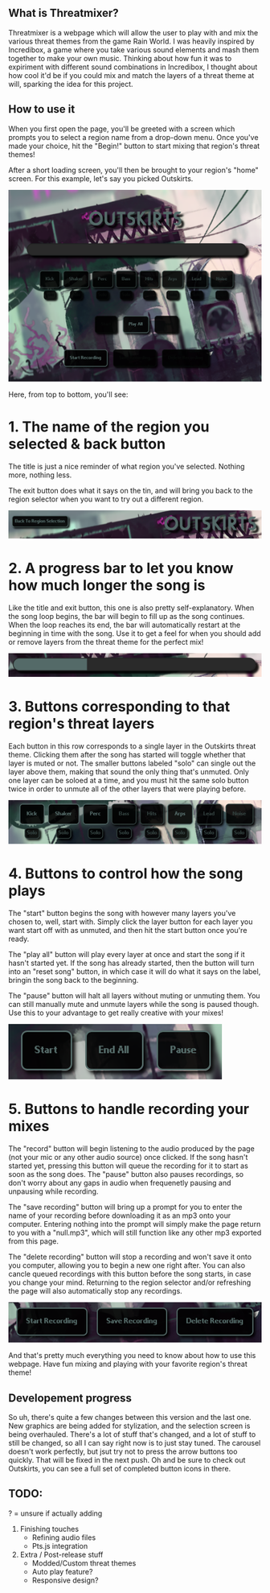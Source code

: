 ## What is Threatmixer?

Threatmixer is a webpage which will allow the user to play with and mix the various threat themes from the game Rain World. I was heavily inspired by Incredibox, a game where you take various sound elements and mash them together to make your own music. Thinking about how fun it was to expiriment with different sound combinations in Incredibox, I thought about how cool it'd be if you could mix and match the layers of a threat theme at will, sparking the idea for this project.

## How to use it

When you first open the page, you'll be greeted with a screen which prompts you to select a region name from a drop-down menu. Once you've made your choice, hit the "Begin!" button to start mixing that region's threat themes! 

After a short loading screen, you'll then be brought to your region's "home" screen. For this example, let's say you picked Outskirts.

![Whole Layer Screen](assets/images/misc/example_1.png)

Here, from top to bottom, you'll see:

# 1. The name of the region you selected & back button

The title is just a nice reminder of what region you've selected. Nothing more, nothing less.

The exit button does what it says on the tin, and will bring you back to the region selector when you want to try out a different region.

![Title and Exit](assets/images/misc/example_2.png)

# 2. A progress bar to let you know how much longer the song is

Like the title and exit button, this one is also pretty self-explanatory. When the song loop begins, the bar will begin to fill up as the song continues. When the loop reaches its end, the bar will automatically restart at the beginning in time with the song. Use it to get a feel for when you should add or remove layers from the threat theme for the perfect mix!

![Progress Bar](assets/images/misc/example_3.png)

# 3. Buttons corresponding to that region's threat layers

Each button in this row corresponds to a single layer in the Outskirts threat theme. Clicking them after the song has started will toggle whether that layer is muted or not. The smaller buttons labeled "solo" can single out the layer above them, making that sound the only thing that's unmuted. Only one layer can be soloed at a time, and you must hit the same solo button twice in order to unmute all of the other layers that were playing before.

![Layer Buttons](assets/images/misc/example_4.png)

# 4. Buttons to control how the song plays

The "start" button begins the song with however many layers you've chosen to, well, start with. Simply click the layer button for each layer you want start off with as unmuted, and then hit the start button once you're ready. 

The "play all" button will play every layer at once and start the song if it hasn't started yet. If the song has already started, then the button will turn into an "reset song" button, in which case it will do what it says on the label, bringin the song back to the beginning.

The "pause" button will halt all layers without muting or unmuting them. You can still manually mute and unmute layers while the song is paused though. Use this to your advantage to get really creative with your mixes!

![Layer Buttons](assets/images/misc/example_5.png)

# 5. Buttons to handle recording your mixes

The "record" button will begin listening to the audio produced by the page (not your mic or any other audio source) once clicked. If the song hasn't started yet, pressing this button will queue the recording for it to start as soon as the song does. The "pause" button also pauses recordings, so don't worry about any gaps in audio when frequenetly pausing and unpausing while recording.

The "save recording" button will bring up a prompt for you to enter the name of your recording before downloading it as an mp3 onto your computer. Entering nothing into the prompt will simply make the page return to you with a "null.mp3", which will still function like any other mp3 exported from this page.

The "delete recording" button will stop a recording and won't save it onto you computer, allowing you to begin a new one right after. You can also cancle queued recordings with this button before the song starts, in case you change your mind. Returning to the region selector and/or refreshing the page will also automatically stop any recordings.

![Layer Buttons](assets/images/misc/example_6.png)

And that's pretty much everything you need to know about how to use this webpage. Have fun mixing and playing with your favorite region's threat theme!

## Developement progress

So uh, there's quite a few changes between this version and the last one. New graphics are being added for stylization, and the selection screen is being overhauled. There's a lot of stuff that's changed, and a lot of stuff to still be changed, so all I can say right now is to just stay tuned. The carousel doesn't work perfectly, but jsut try not to press the arrow buttons too quickly. That will be fixed in the next push. Oh and be sure to check out Outskirts, you can see a full set of completed button icons in there.

## TODO:

? = unsure if actually adding

1. Finishing touches
    - Refining audio files
    - Pts.js integration
2. Extra / Post-release stuff
    - Modded/Custom threat themes
    - Auto play feature?
    - Responsive design?